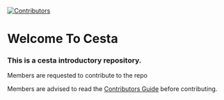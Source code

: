 [![Contributors][contributors-shield]][contributors-url]

# Welcome To Cesta

### This is a cesta introductory repository.

Members are requested to contribute to the repo 

Members are advised to read the [Contributors Guide](CONTRIBUTING.md) before contributing.

[contributors-shield]: https://img.shields.io/github/contributors/sugarlabs/musicblocks?style=flat-square
[contributors-url]: https://github.com//sugarlabs/musicblocks/graphs/contributors
